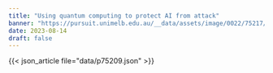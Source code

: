 ```yaml
---
title: "Using quantum computing to protect AI from attack"
banner: "https://pursuit.unimelb.edu.au/__data/assets/image/0022/75217/Using-quantum-computing-to-protect-AI-from-attack_64c94364-dc71-4efd-8bbf-05ceb5c3ac2f.jpg"
date: 2023-08-14
draft: false
---
```


{{< json_article file="data/p75209.json" >}}